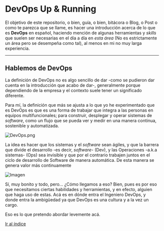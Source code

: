 # DevOps Up & Running

El objetivo de este repositorio, o bien, guía, o bien, bitácora o Blog, o Post o como te parezca que se llame, es hacer una introducción acerca de lo que es **DevOps** en español, haciendo mención de algunas herramientas y *skills* que suelen ser necesarias en el día a día en *esta área* (No es estrictamente un área pero se desempeña como tal), al menos en mi no muy larga experiencia.

---

## Hablemos de DevOps

La definición de DevOps no es algo sencillo de dar -como se pudieron dar cuenta en la introducción que acabo de dar-, generalmente porque dependiendo de la empresa y el contexto suele tener un significado diferente.

Para mí, la definición que más se ajusta a lo que yo he experimentado que es DevOps es que es una forma de trabajar que integra a las personas en equipos multifuncionales; para construir, desplegar y operar sistemas de *software*, como un flujo que se pueda ver y medir en una manera continua, sostenible y automatizada. 

![DevOps.png](https://devskiller.com/wp-content/uploads/2018/04/DevOps.png)

La idea es hacer que los sistemas y el *software* sean ágiles, y que la barrera que divide el desarrollo -es decir, *software*- (Dev), y las Operaciones -a.k.a sistemas- (Ops) sea invisible y que por el contrario trabajen juntos en el ciclo de desarrollo de Software de manera automática. De esta manera se genera valor más continuamente 

![Imagen](http://burrsutter.kudzucreative.com/wp-content/uploads/2017/08/devops_wallofconfusion_b.gif)

Sí, muy bonito y todo, pero... ¿Cómo llegamos a eso? Bien, pues es por eso que necesitamos ciertas habilidades y herramientas, y en efecto, alguien que haga uso de estas. Acá es en dónde entra el Ingeniero DevOps, y donde entra la ambigüedad ya que DevOps es una cultura y a la vez un cargo.

Eso es lo que pretendo abordar levemente acá. 

[Ir al índice](Docs/index.md)


